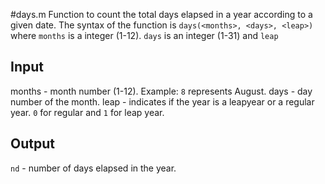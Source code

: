 #days.m
Function to count the total days elapsed in a year according to a given date.
The syntax of the function is `days(<months>, <days>, <leap>)` where `months` is a integer (1-12). `days` is an integer (1-31) and `leap` 

## Input
months - month number (1-12). Example: `8` represents August.
days - day number of the month.
leap - indicates if the year is a leapyear or a regular year. `0` for regular and `1` for leap year.

## Output
`nd` - number of days elapsed in the year.